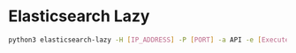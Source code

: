 # Elasticsearch Lazy

```sh
python3 elasticsearch-lazy -H [IP_ADDRESS] -P [PORT] -a API -e [Execute] -n [Name]
```